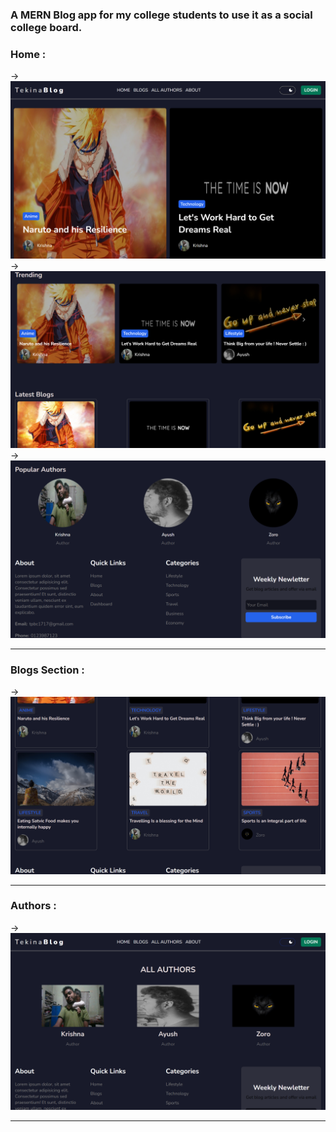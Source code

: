 ### A MERN Blog app for my college students to use it as a social college board.

### Home :
-> <img src="https://github.com/Geek-Tekina/TEKINA_BLOG/blob/main/Screenshot%20(196).png">
-> <img src="https://github.com/Geek-Tekina/TEKINA_BLOG/blob/main/Screenshot%20(197).png">
-> <img src="https://github.com/Geek-Tekina/TEKINA_BLOG/blob/main/Screenshot%20(198).png">
<hr>

### Blogs Section :
-> <img src="https://github.com/Geek-Tekina/TEKINA_BLOG/blob/main/Screenshot%20(199).png">
<hr>

### Authors : 
-> <img src="https://github.com/Geek-Tekina/TEKINA_BLOG/blob/main/Screenshot%20(200).png">
<hr>

